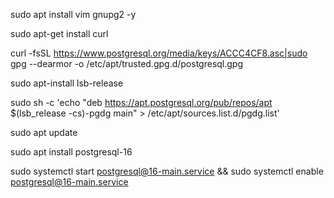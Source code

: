 sudo apt install vim gnupg2 -y

sudo apt-get install curl

curl -fsSL https://www.postgresql.org/media/keys/ACCC4CF8.asc|sudo gpg --dearmor -o /etc/apt/trusted.gpg.d/postgresql.gpg

sudo apt-install lsb-release

sudo sh -c 'echo "deb https://apt.postgresql.org/pub/repos/apt $(lsb_release -cs)-pgdg main" > /etc/apt/sources.list.d/pgdg.list'

sudo apt update

sudo apt install postgresql-16

sudo systemctl start postgresql@16-main.service && sudo systemctl enable postgresql@16-main.service

